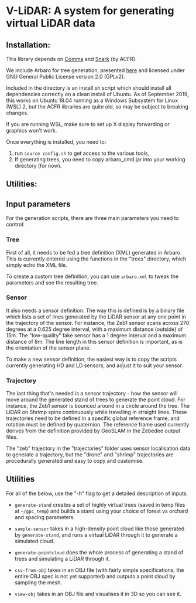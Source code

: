 # V-LiDAR: A system for generating virtual LiDAR data

## Installation:

This library depends on  [Comma](https://github.com/acfr/comma) and [Snark](https://github.com/acfr/snark) (by ACFR).

We include Arbaro for tree generation, presented [here](https://www2.cs.duke.edu/courses/cps124/spring08/assign/07_papers/p119-weber.pdf) and licensed under GNU General Public License version 2.0 (GPLv2).

Included in the directory is an install.sh script which should install all dependencies correctly on a clean install of Ubuntu.  As of September 2019, this works on Ubuntu 18.04 running as a Windows Subsystem for Linux (WSL) 2, but the ACFR libraries are quite old, so may be subject to breaking changes.

If you are running WSL, make sure to set up X display forwarding or graphics won't work.

Once everything is installed, you need to:
  
  1. run `source config.sh` to get access to the various tools, 
  2. If generating trees, you need to copy arbaro_cmd.jar into your working directory (for now).

## Utilities:

## Input parameters

For the generation scripts, there are three main parameters you need to control:


### Tree
First of all, it needs to be fed a tree definition (XML) generated in Arbaro.  This is currently entered using the functions in the "trees" directory, which simply echo the XML file.

To create a custom tree definition, you can use `arbaro.xml` to tweak the parameters and see the resulting tree.


### Sensor
It also needs a sensor definition. The way this is defined is by a binary file
which lists a set of lines generated by the LiDAR sensor at any one point in the
trajectory of the sensor. For instance, the Zeb1 sensor scans across 270
degrees at a 0.625 degree interval, with a maximum distance (outside) of 15m.
The "low-quality" fake sensor has a 1 degree interval and a maximum distance of 8m.
The line length in this sensor definition is important, as is the orientation
of the sensor plane.

To make a new sensor definition, the easiest way is to copy the scripts currently generating HD and LD sensors, and adjust it to suit your sensor.


### Trajectory
The last thing that's needed is a sensor trajectory - how the sensor will move
around the generated stand of trees to generate the point cloud.
For instance, the Zeb1 sensor is bounced around in a circle around the tree.
The LiDAR on Shrimp spins continuously while travelling in straight lines.
These trajectories need to be defined in a specific global reference frame,
and rotation must be defined by quaternion. The reference frame used currently
derives from the definition provided by GeoSLAM in the Zebedee output files.

The "zeb" trajectory in the "trajectories" folder uses sensor localisation data to generate a trajectory, but the "drone" and "shrimp" trajectories are procedurally generated and easy to copy and customise.


## Utilities

For all of the below, use the "-h" flag to get a detailed description of inputs.

* `generate-stand` creates a set of highly virtual trees (saved in temp files at `~/gpc_temp`) and builds a stand using your choice of forest vs orchard and spacing parameters.
* `sample-sensor` takes in a high-density point cloud like those generated by `generate-stand`, and runs a virtual LiDAR through it to generate a simulated cloud.
* `generate-pointcloud` does the whole process of generating a stand of trees and simulating a LiDAR through it.

* `csv-from-obj` takes in an OBJ file (with fairly simple specifications, the entire OBJ spec is not yet supported) and outputs a point cloud by sampling the mesh.
* `view-obj` takes in an OBJ file and visualises it in 3D so you can see it.

